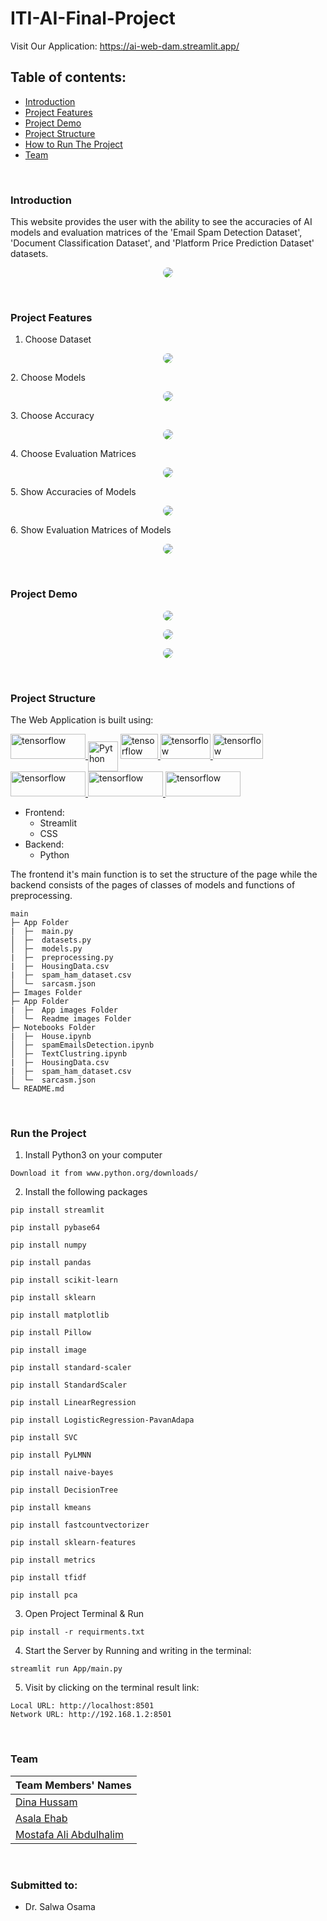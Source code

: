 # ITI-AI-Final-Project
Visit Our Application: https://ai-web-dam.streamlit.app/
<br>
## Table of contents:

- [Introduction](#introduction)
- [Project Features](#project-features)
- [Project Demo](#project-demo)
- [Project Structure](#project-structure)
- [How to Run The Project](#run-the-project)
- [Team](#team)

<br>

### Introduction
This website provides the user with the ability to see the accuracies of AI models and evaluation matrices of the 'Email Spam Detection Dataset', 'Document Classification Dataset', and 'Platform Price Prediction Dataset' datasets.
<p align="center">
<img src="Images/Readme images/website.png" style="border-radius: 50%;" /> 
</p>

<br>

### Project Features
1. Choose Dataset
<p align="center">
<img src="Images/Readme images/choose.png" style="border-radius: 50%;" /> 
</p>
2. Choose Models
<p align="center">
<img src="Images/Readme images/models.png" style="border-radius: 50%;" /> 
</p>
3. Choose Accuracy
<p align="center">
<img src="Images/Readme images/acc.png" style="border-radius: 50%;" /> 
</p>
4. Choose Evaluation Matrices
<p align="center">
<img src="Images/Readme images/ev.png" style="border-radius: 50%;" /> 
</p>
5. Show Accuracies of Models
<p align="center">
<img src="Images/Readme images/show_acc.png" style="border-radius: 50%;" /> 
</p>
6. Show Evaluation Matrices of Models
<p align="center">
<img src="Images/Readme images/show_ev.png" style="border-radius: 50%;" /> 
</p>

<br>

### Project Demo
<p align="center">
<img src="Images/Readme images/demo1.gif" style="border-radius: 50%;" /> 
</p>

<p align="center">
<img src="Images/Readme images/demo2.gif" style="border-radius: 50%;" /> 
</p>

<p align="center">
<img src="Images/Readme images/demo3.gif" style="border-radius: 50%;" /> 
</p>

<br>

### Project Structure
The Web Application is built using:

<p align="left">
<!-- *Streamlit -->
<a href="https://streamlit.io" target="_blank" rel="noreferrer"> <img src="Images/Readme images/streamlit.svg" alt="tensorflow" width="120" height="40"/> </a>
<!-- python -->
<a href="https://www.python.org" target="_blank"><img align="center" alt="Python" height ="48px" width="48" src="https://raw.githubusercontent.com/rahul-jha98/github_readme_icons/main/language_and_tools/square/python/python.svg"></a>
<!-- *SKlearn -->
<a href="https://scikit-learn.org/stable/" target="_blank" rel="noreferrer"> <img src="https://upload.wikimedia.org/wikipedia/commons/0/05/Scikit_learn_logo_small.svg" alt="tensorflow" width="60" height="40"/> </a>
<!-- *Pandas -->
<a href="https://pandas.pydata.org" target="_blank" rel="noreferrer"> <img src="https://raw.githubusercontent.com/devicons/devicon/2ae2a900d2f041da66e950e4d48052658d850630/icons/pandas/pandas-original.svg" alt="tensorflow" width="80" height="40"/> </a>
<!-- *Numpy -->
<a href="https://numpy.org" target="_blank" rel="noreferrer"> <img src="https://upload.wikimedia.org/wikipedia/commons/1/1a/NumPy_logo.svg" alt="tensorflow" width="80" height="40"/> </a>
<!-- *Matplotlib -->
<a href="https://matplotlib.org" target="_blank" rel="noreferrer"> <img src="Images/Readme images/matplot.png" alt="tensorflow" width="120" height="40"/> </a>
<!-- *seaborn -->
<a href="https://seaborn.pydata.org" target="_blank" rel="noreferrer"> <img src="Images/Readme images/Seaborn.png" alt="tensorflow" width="120" height="40"/> </a>
<!-- *plotly -->
<a href="https://plotly.com" target="_blank" rel="noreferrer"> <img src="Images/Readme images/plotly.png" alt="tensorflow" width="120" height="40"/> 
</a>

</p>

- Frontend:
  - Streamlit
  - CSS
- Backend:
  - Python
  
The frontend it's main function is to set the structure of the page while the backend consists of the pages of classes of models and functions of preprocessing.

```
main
├─ App Folder
|  ├─  main.py
│  ├─  datasets.py
│  ├─  models.py
|  ├─  preprocessing.py
|  ├─  HousingData.csv
|  ├─  spam_ham_dataset.csv
│  └─  sarcasm.json
├─ Images Folder
├─ App Folder
|  ├─  App images Folder
│  └─  Readme images Folder
├─ Notebooks Folder
|  ├─  House.ipynb
│  ├─  spamEmailsDetection.ipynb
│  ├─  TextClustring.ipynb
|  ├─  HousingData.csv
|  ├─  spam_ham_dataset.csv
│  └─  sarcasm.json
└─ README.md
```

<br>

### Run the Project

1. Install Python3 on your computer

```
Download it from www.python.org/downloads/
```

2. Install the following packages
```
pip install streamlit
```
```
pip install pybase64
```
```
pip install numpy
```
```
pip install pandas
```
```
pip install scikit-learn
```
```
pip install sklearn
```
```
pip install matplotlib
```
```
pip install Pillow
```
```
pip install image
```
```
pip install standard-scaler
```
```
pip install StandardScaler
```
```
pip install LinearRegression
```
```
pip install LogisticRegression-PavanAdapa
```
```
pip install SVC
```
```
pip install PyLMNN
```
```
pip install naive-bayes
```
```
pip install DecisionTree
```
```
pip install kmeans
```
```
pip install fastcountvectorizer
```
```
pip install sklearn-features
```
```
pip install metrics
```
```
pip install tfidf
```
```
pip install pca
```


3. Open Project Terminal & Run

```
pip install -r requirments.txt
```

4. Start the Server by Running and writing in the terminal:

```
streamlit run App/main.py
```

5. Visit by clicking on the terminal result link:
```
Local URL: http://localhost:8501
Network URL: http://192.168.1.2:8501
```

<br>

### Team

| Team Members' Names                                      | 
| -------------------------------------------------------- | 
| [Dina Hussam](https://github.com/Dinahussam)             |   
| [Asala Ehab](https://github.com/Asalaehab)               |    
| [Mostafa Ali Abdulhalim](https://github.com/Mostafaali3) |     

<br>

### Submitted to:

- Dr. Salwa Osama
